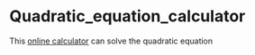 # Quadratic_equation_calculator
This [online calculator](https://ivandok13.github.io/Quadratic_equation_calculator/) can solve the quadratic equation 
